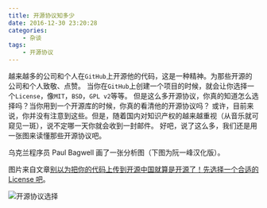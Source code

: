 ```yaml
---
title: 开源协议知多少
date: 2016-12-30 23:20:28
categories:
	- 杂谈
tags: 
	- 开源协议
---
```


越来越多的公司和个人在`GitHub`上开源他的代码，这是一种精神。为那些开源的公司和个人致敬、点赞。
当你在`GitHub`上创建一个项目的时候，就会让你选择一个`License`，像`MIT`，`BSD`，`GPL v2`等等。
但是这么多开源协议，你真的知道怎么选择吗？当你用到一个开源库的时候，你真的看清他的开源协议吗？
或许，目前来说，你并没有注意到这些。但是，随着国内对知识产权的越来越重视（从音乐就可窥见一斑），说不定哪一天你就会收到一封邮件。
好吧，说了这么多，我们还是用一张图来读懂那些开源协议吧。
<!--more-->
乌克兰程序员 Paul Bagwell 画了一张分析图（下图为阮一峰汉化版）。

图片来自文章[别以为把你的代码上传到开源中国就算是开源了！先选择一个合适的 License 吧](http://mp.weixin.qq.com/s?__biz=MjM5NzM0MjcyMQ==&mid=2650069260&idx=2&sn=8822fbfddda7f81b979e41ca42ab4fdd&chksm=bedb026289ac8b7454449bc8caf6f2439df2c99603e5a916b8277c1205af32987535d269079e&mpshare=1&scene=23&srcid=1230XrysavNVmGdVJreRrs1H#rd)。

![开源协议选择](http://upload-images.jianshu.io/upload_images/606479-974f8447a1b8e05a.PNG?imageMogr2/auto-orient/strip%7CimageView2/2/w/1240)